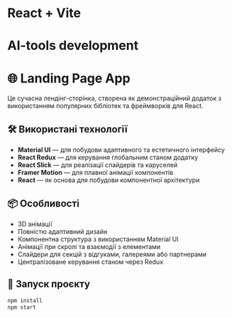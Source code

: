 # React + Vite

# AI-tools development

# 🌐 Landing Page App

Це сучасна лендінг-сторінка, створена як демонстраційний додаток з використанням
популярних бібліотек та фреймворків для React.

## 🛠️ Використані технології

- **Material UI** — для побудови адаптивного та естетичного інтерфейсу
- **React Redux** — для керування глобальним станом додатку
- **React Slick** — для реалізації слайдерів та каруселей
- **Framer Motion** — для плавної анімації компонентів
- **React** — як основа для побудови компонентної архітектури

## 📦 Особливості

- 3D анімації
- Повністю адаптивний дизайн
- Компонентна структура з використанням Material UI
- Анімації при скролі та взаємодії з елементами
- Слайдери для секцій з відгуками, галереями або партнерами
- Централізоване керування станом через Redux

## 🚀 Запуск проєкту

```bash
npm install
npm start
```
